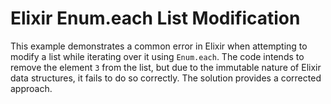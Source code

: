 # Elixir Enum.each List Modification

This example demonstrates a common error in Elixir when attempting to modify a list while iterating over it using `Enum.each`.  The code intends to remove the element `3` from the list, but due to the immutable nature of Elixir data structures, it fails to do so correctly. The solution provides a corrected approach.